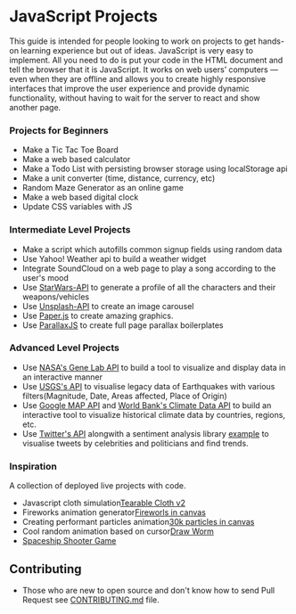 # JavaScript Projects
This guide is intended for people looking to work on projects to get hands-on learning experience but out of ideas.
JavaScript is very easy to implement. All you need to do is put your code in the HTML document and tell the browser that it is JavaScript.
It works on web users’ computers — even when they are offline and allows you to create highly responsive interfaces that improve the user experience and provide dynamic functionality, without having to wait for the server to react and show another page.

### Projects for Beginners

* Make a Tic Tac Toe Board
* Make a web based calculator
* Make a Todo List with persisting browser storage using localStorage api
* Make a unit converter (time, distance, currency, etc)
* Random Maze Generator as an online game
* Make a web based digital clock
* Update CSS variables with JS
### Intermediate Level Projects

* Make a script which autofills common signup fields using random data
* Use Yahoo! Weather api to build a weather widget
* Integrate SoundCloud on a web page to play a song according to the user's mood
* Use [StarWars-API](https://swapi.co/) to generate a profile of all the characters and their weapons/vehicles
* Use [Unsplash-API](https://source.unsplash.com/) to create an image carousel
* Use [Paper.js](http://paperjs.org/showcase) to create amazing graphics.
* Use [ParallaxJS](http://matthew.wagerfield.com/parallax/) to create full page parallax boilerplates

### Advanced Level Projects

* Use [NASA's Gene Lab API](https://api.nasa.gov/api.html#genelab) to build a tool to visualize and display data in an interactive manner
* Use [USGS's API](https://earthquake.usgs.gov/fdsnws/event/1/) to visualise legacy data of Earthquakes with various filters(Magnitude, Date, Areas affected, Place of Origin)
* Use [Google MAP API](https://developers.google.com/maps/) and [World Bank's Climate Data API](https://datahelpdesk.worldbank.org/knowledgebase/articles/902061-climate-data-api) to build an interactive tool to visualize historical climate data by countries, regions, etc.
* Use [Twitter's API](https://developer.twitter.com/en/docs) alongwith a sentiment analysis library [example](https://www.npmjs.com/package/sentiment) to visualise tweets by celebrities and politicians and find trends.


### Inspiration

A collection of deployed live projects with code.

* Javascript cloth simulation[Tearable Cloth v2](https://codepen.io/dissimulate/pen/KrAwx)
* Fireworks animation generator[Fireworls in canvas](https://codepen.io/jackrugile/pen/acAgx)
* Creating performant particles animation[30k particles in canvas](https://codepen.io/soulwire/pen/Ffvlo)
* Cool random animation based on cursor[Draw Worm](https://codepen.io/tholman/pen/EpfLs)
* [Spaceship Shooter Game](https://codepen.io/mecarter/pen/BnpsD)

## Contributing

* Those who are new to open source and don't know how to send Pull Request see [CONTRIBUTING.md](CONTRIBUTING.md) file.
